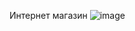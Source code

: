 Интернет магазин
![image](https://github.com/necessary22/drawio/assets/93242683/2c9c16ab-da71-44e0-ab90-9f4e6bdd1528)

